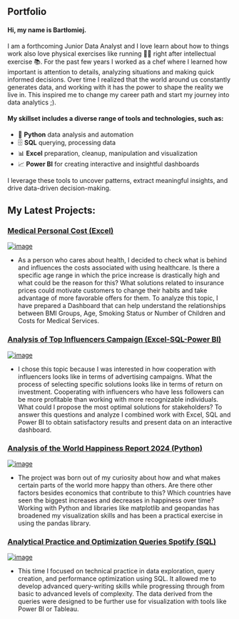 ## Portfolio

#### Hi, my name is Bartłomiej.

I am a forthcoming Junior Data Analyst and I love learn about how to things work also love physical exercises like running 🏃‍♂️ right after intellectual exercise 📚. For the past few years I worked as a chef where I learned how important is attention to details, analyzing situations and making quick informed decisions.
Over time I realized that the world around us constantly generates data, and working with it has the power to shape the reality we live in. This inspired me to change my career path and start my journey into data analytics ;).


#### My skillset includes a diverse range of tools and technologies, such as:

- 🐍 **Python** data analysis and automation
- 🗄️ **SQL** querying, processing data
- 📊 **Excel** preparation, cleanup, manipulation and visualization
- 📈 **Power BI** for creating interactive and insightful dashboards

I leverage these tools to uncover patterns, extract meaningful insights, and drive data-driven decision-making.

## My Latest Projects:

### [Medical Personal Cost (Excel)](https://github.com/BartlomiejIT/Portfolio-Projects/tree/main/Analysis%20of%20Medical%20Personal%20Cost%20(Excel))

[![image](https://github.com/user-attachments/assets/24cb8aa4-a4ae-4168-a345-438f37ce4421)
](https://github.com/BartlomiejIT/Portfolio-Projects/tree/main/Analysis%20of%20Medical%20Personal%20Cost%20(Excel)) 

- As a person who cares about health, I decided to check what is behind and influences the costs associated with using healthcare. Is there a specific age range in which the price increase is drastically high and what could be the reason for this? What solutions related to insurance prices could motivate customers to change their habits and take advantage of more favorable offers for them. To analyze this topic, I have prepared a Dashboard that can help understand the relationships between BMI Groups, Age, Smoking Status or Number of Children and Costs for Medical Services.

### [Analysis of Top Influencers Campaign (Excel-SQL-Power BI)](https://github.com/BartlomiejIT/Portfolio-Projects/tree/main/Analysis%20Top%20Influencers%20Campaign%20(Excel%20-%20SQL%20-%20Power%20BI))

[![image](https://github.com/user-attachments/assets/7bda1393-069c-4411-a410-fe771a265392)](https://github.com/BartlomiejIT/Portfolio-Projects/tree/main/Analysis%20Top%20Influencers%20Campaign%20(Excel%20-%20SQL%20-%20Power%20BI))

- I chose this topic because I was interested in how cooperation with influencers looks like in terms of advertising campaigns. What the process of selecting specific solutions looks like in terms of return on investment. Cooperating with influencers who have less followers can be more profitable than working with more recognizable individuals. What could I propose the most optimal solutions for stakeholders? To answer this questions and analyze I combined work with Excel, SQL and Power BI to obtain satisfactory results and present data on an interactive dashboard.

### [Analysis of the World Happiness Report 2024 (Python)](https://github.com/BartlomiejIT/Portfolio-Projects/tree/main/World%20Happiness%20Report%202024%20(Python))

[![image](https://github.com/user-attachments/assets/7310e5b4-56ea-44df-8223-b7cfa6e0857c)
](https://github.com/BartlomiejIT/Portfolio-Projects/tree/main/World%20Happiness%20Report%202024%20(Python))

- The project was born out of my curiosity about how and what makes certain parts of the world more happy than others. Are there other factors besides economics that contribute to this? Which countries have seen the biggest increases and decreases in happiness over time? Working with Python and libraries like matplotlib and geopandas has broadened my visualization skills and has been a practical exercise in using the pandas library.

### [Analytical Practice and Optimization Queries Spotify (SQL)](https://github.com/BartlomiejIT/Portfolio-Projects/tree/main/Analytical%20Practice%20and%20Optimization%20Queries%20Spotify%20Dataset%20(SQL))

[![image](https://github.com/user-attachments/assets/c888044a-d7be-4305-be83-ea7104e5742f)](https://github.com/BartlomiejIT/Portfolio-Projects/tree/main/Analytical%20Practice%20and%20Optimization%20Queries%20Spotify%20Dataset%20(SQL))

- This time I focused on technical practice in data exploration, query creation, and performance optimization using SQL. It allowed me to develop advanced query-writing skills while progressing through from basic to advanced levels of complexity. The data derived from the queries were designed to be further use for visualization with tools like Power BI or Tableau.


